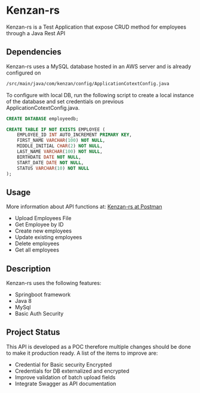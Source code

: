 # Kenzan-rs

Kenzan-rs is a Test Application  that expose CRUD method for employees through
a Java Rest API

## Dependencies

Kenzan-rs uses a MySQL database hosted in an AWS server and is already configured on
```bash
/src/main/java/com/kenzan/config/ApplicationCotextConfig.java
```

To configure with local DB, run the following script to create a local instance of the database and set credentials on previous ApplicationCotextConfig.java.

```sql
CREATE DATABASE employeedb;

CREATE TABLE IF NOT EXISTS EMPLOYEE (
    EMPLOYEE_ID INT AUTO_INCREMENT PRIMARY KEY,
    FIRST_NAME VARCHAR(100) NOT NULL,
    MIDDLE_INITIAL CHAR(2) NOT NULL,
    LAST_NAME VARCHAR(100) NOT NULL,
    BIRTHDATE DATE NOT NULL,
    START_DATE DATE NOT NULL,
    STATUS VARCHAR(10) NOT NULL
);
```

## Usage

More information about API functions at:
[Kenzan-rs at Postman](https://app.getpostman.com/join-team?invite_code=c7d4b5a0d1896684159fca52976a818a)

* Upload Employees File
* Get Employee by ID
* Create new employees
* Update existing employees
* Delete employees
* Get all employees


## Description
Kenzan-rs  uses the following features:

* Springboot framework
* Java 8
* MySql
* Basic Auth Security


## Project Status
 This API is developed as a POC therefore  multiple changes should be done to make it production ready.  A list of the  items to improve are:

- Credential for Basic security Encrypted
- Credentials for DB externalized and encrypted
- Improve validation of batch upload fields
- Integrate Swagger as API documentation
